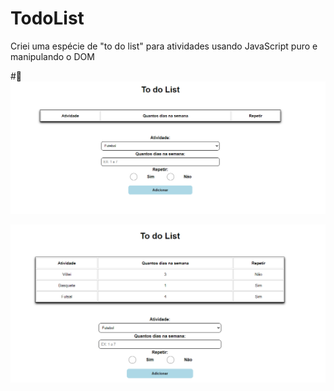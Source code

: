 # TodoList

Criei uma espécie de "to do list" para atividades usando JavaScript puro e manipulando o DOM

#📸
![Todo list](https://github.com/PabloFDD/TodoList/blob/main/imagem/img.png?raw=true)

![Todo list](https://github.com/PabloFDD/TodoList/blob/main/imagem/img1.png?raw=true)
